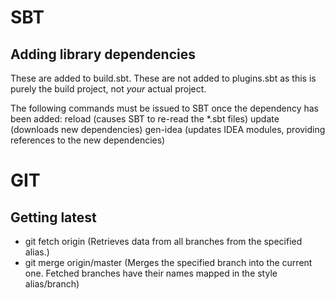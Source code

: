 # SBT

## Adding library dependencies
These are added to build.sbt. These are not added to plugins.sbt as this is purely the build project, not *your* actual project.

The following commands must be issued to SBT once the dependency has been added:
reload (causes SBT to re-read the *.sbt files)
update (downloads new dependencies)
gen-idea (updates IDEA modules, providing references to the new dependencies)

# GIT

## Getting latest

- git fetch origin (Retrieves data from all branches from the specified alias.)
- git merge origin/master (Merges the specified branch into the current one. Fetched branches have their names mapped in the style alias/branch)

